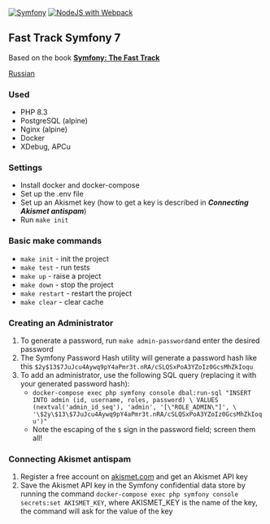 [![Symfony](https://github.com/kaevdokimov/fast-track/actions/workflows/symfony.yml/badge.svg?branch=main)](https://github.com/kaevdokimov/fast-track/actions/workflows/symfony.yml)
[![NodeJS with Webpack](https://github.com/kaevdokimov/fast-track/actions/workflows/webpack.yml/badge.svg?branch=main)](https://github.com/kaevdokimov/fast-track/actions/workflows/webpack.yml)

## Fast Track Symfony 7
Based on the book **[Symfony: The Fast Track](https://symfony.com/doc/current/the-fast-track)**

[Russian](https://github.com/kaevdokimov/fast-track/blob/main/README..md)

### Used

- PHP 8.3
- PostgreSQL (alpine)
- Nginx (alpine)
- Docker
- XDebug, APCu

### Settings

- Install docker and docker-compose
- Set up the .env file
- Set up an Akismet key (how to get a key is described in **_Connecting Akismet antispam_**)
- Run `make init`

### Basic make commands

- `make init` - init the project
- `make test` - run tests
- `make up` - raise a project
- `make down` - stop the project
- `make restart` - restart the project
- `make clear` - clear cache


### Creating an Administrator

1. To generate a password, run `make admin-password`and enter the desired password
2. The Symfony Password Hash utility will generate a password hash like this `$2y$13$7JuJcu4Aywq9pY4aPmr3t.nRA/cSLQSxPoA3YZoIz0GcsMhZkIoqu`
3. To add an administrator, use the following SQL query (replacing it with your generated password hash):
    - `docker-compose exec php symfony console dbal:run-sql "INSERT INTO admin (id, username, roles, password) \
      VALUES (nextval('admin_id_seq'), 'admin', '[\"ROLE_ADMIN\"]', \
      '\$2y\$13\$7JuJcu4Aywq9pY4aPmr3t.nRA/cSLQSxPoA3YZoIz0GcsMhZkIoqu')"`
    - Note the escaping of the `$` sign in the password field; screen them all!

### Connecting Akismet antispam

1. Register a free account on [akismet.com](https://akismet.com/) and get an Akismet API key
2. Save the Akismet API key in the Symfony confidential data store by running the command `docker-compose exec php symfony console secrets:set AKISMET_KEY`, where AKISMET_KEY is the name of the key, the command will ask for the value of the key

